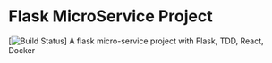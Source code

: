 # Flask MicroService Project
[![Build Status](https://travis-ci.org/xiaopeipangzii/FlaskMicroServiceDemo)] A flask micro-service project with Flask, TDD, React, Docker

